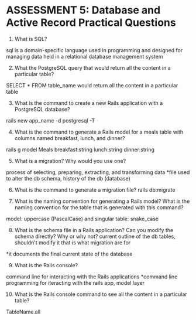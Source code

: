 # ASSESSMENT 5: Database and Active Record Practical Questions

1. What is SQL?

sql is a domain-specific language used in programming and designed for managing data held in a relational database management system

2. What the PostgreSQL query that would return all the content in a particular table?

SELECT * FROM table_name would return all the content in a particular table

3. What is the command to create a new Rails application with a PostgreSQL database?

rails new app_name -d postgresql -T

4. What is the command to generate a Rails model for a meals table with columns named breakfast, lunch, and dinner?

rails g model Meals breakfast:string lunch:string dinner:string

5. What is a migration? Why would you use one?

process of selecting, preparing, extracting, and transforming data
*file used to alter the db schema, history of the db (database)

6. What is the command to generate a migration file?
rails db:migrate

7. What is the naming convention for generating a Rails model? What is the naming convention for the table that is generated with this command?

model: uppercase (PascalCase) and singular
table: snake_case

8. What is the schema file in a Rails application? Can you modify the schema directly? Why or why not?
current outline of the db tables, shouldn't modify it that is what migration are for 

*it documents the final current state of the database

9. What is the Rails console?

command line for interacting with the Rails applications
*command line programming for iteracting with the rails app, model layer

10. What is the Rails console command to see all the content in a particular table?

TableName.all
